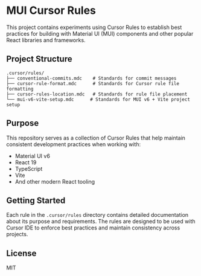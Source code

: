 # MUI Cursor Rules

This project contains experiments using Cursor Rules to establish best practices for building with Material UI (MUI) components and other popular React libraries and frameworks.

## Project Structure

```
.cursor/rules/
├── conventional-commits.mdc    # Standards for commit messages
├── cursor-rule-format.mdc      # Standards for Cursor rule file formatting
├── cursor-rules-location.mdc   # Standards for rule file placement
└── mui-v6-vite-setup.mdc      # Standards for MUI v6 + Vite project setup
```

## Purpose

This repository serves as a collection of Cursor Rules that help maintain consistent development practices when working with:
- Material UI v6
- React 19
- TypeScript
- Vite
- And other modern React tooling

## Getting Started

Each rule in the `.cursor/rules` directory contains detailed documentation about its purpose and requirements. The rules are designed to be used with Cursor IDE to enforce best practices and maintain consistency across projects.

## License

MIT 